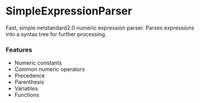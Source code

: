 # SimpleExpressionParser

Fast, simple netstandard2.0 numeric expression parser.  Parses expressions into a syntax tree for further processing.  

### Features

- Numeric constants
- Common numeric operators
- Precedence
- Parenthesis
- Variables
- Functions

